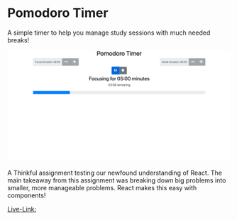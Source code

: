# Pomodoro Timer
A simple timer to help you manage study sessions with much needed breaks!

![A screen shot of my Pomodoro Timer App](/public/images/Pomodoro.png "Pomodoro Timer")

A Thinkful assignment testing our newfound understanding of React. The main takeaway from this assignment was breaking down big problems into smaller, more manageable problems. React makes this easy with components!

[Live-Link:](https://pomodoro-one-wheat.vercel.app/)
